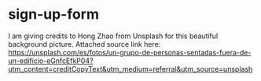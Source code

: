 # sign-up-form

 I am giving credits to
Hong Zhao from Unsplash for this beautiful background picture.
Attached source link here:
 https://unsplash.com/es/fotos/un-grupo-de-personas-sentadas-fuera-de-un-edificio-eGnfcEfkP04?utm_content=creditCopyText&utm_medium=referral&utm_source=unsplash 


      